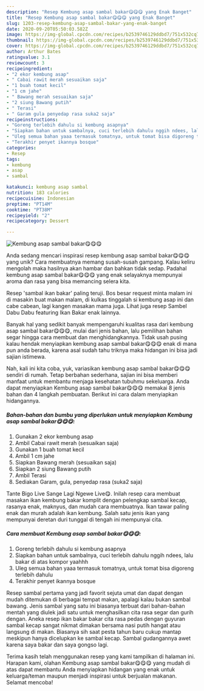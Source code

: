 ```yaml
---
description: "Resep Kembung asap sambal bakar😋😋😋 yang Enak Banget"
title: "Resep Kembung asap sambal bakar😋😋😋 yang Enak Banget"
slug: 1203-resep-kembung-asap-sambal-bakar-yang-enak-banget
date: 2020-09-20T05:50:03.582Z
image: https://img-global.cpcdn.com/recipes/b2539746129ddbd7/751x532cq70/kembung-asap-sambal-bakar😋😋😋-foto-resep-utama.jpg
thumbnail: https://img-global.cpcdn.com/recipes/b2539746129ddbd7/751x532cq70/kembung-asap-sambal-bakar😋😋😋-foto-resep-utama.jpg
cover: https://img-global.cpcdn.com/recipes/b2539746129ddbd7/751x532cq70/kembung-asap-sambal-bakar😋😋😋-foto-resep-utama.jpg
author: Arthur Bates
ratingvalue: 3.1
reviewcount: 3
recipeingredient:
- "2 ekor kembung asap"
- " Cabai rawit merah sesuaikan saja"
- "1 buah tomat kecil"
- "1 cm jahe"
- " Bawang merah sesuaikan saja"
- "2 siung Bawang putih"
- " Terasi"
- " Garam gula penyedap rasa suka2 saja"
recipeinstructions:
- "Goreng terlebih dahulu si kembung asapnya"
- "Siapkan bahan untuk sambalnya, cuci terlebih dahulu nggih ndees, lalu bakar di atas kompor yaahhh"
- "Uleg semua bahan yaaa termasuk tomatnya, untuk tomat bisa digoreng terlebih dahulu"
- "Terakhir penyet ikannya bosque"
categories:
- Resep
tags:
- kembung
- asap
- sambal

katakunci: kembung asap sambal 
nutrition: 183 calories
recipecuisine: Indonesian
preptime: "PT14M"
cooktime: "PT38M"
recipeyield: "2"
recipecategory: Dessert

---
```



![Kembung asap sambal bakar😋😋😋](https://img-global.cpcdn.com/recipes/b2539746129ddbd7/751x532cq70/kembung-asap-sambal-bakar😋😋😋-foto-resep-utama.jpg)

Anda sedang mencari inspirasi resep kembung asap sambal bakar😋😋😋 yang unik? Cara membuatnya memang susah-susah gampang. Kalau keliru mengolah maka hasilnya akan hambar dan bahkan tidak sedap. Padahal kembung asap sambal bakar😋😋😋 yang enak selayaknya mempunyai aroma dan rasa yang bisa memancing selera kita.

Resep &#39;sambal ikan bakar&#39; paling teruji. Bos besar request minta malam ini di masakin buat makan malam, di kulkas tinggalah si kembung asap ini dan cabe cabean, lagi kangen masakan mama juga. Lihat juga resep Sambel Dabu Dabu featuring Ikan Bakar enak lainnya.

Banyak hal yang sedikit banyak mempengaruhi kualitas rasa dari kembung asap sambal bakar😋😋😋, mulai dari jenis bahan, lalu pemilihan bahan segar hingga cara membuat dan menghidangkannya. Tidak usah pusing kalau hendak menyiapkan kembung asap sambal bakar😋😋😋 enak di mana pun anda berada, karena asal sudah tahu triknya maka hidangan ini bisa jadi sajian istimewa.


Nah, kali ini kita coba, yuk, variasikan kembung asap sambal bakar😋😋😋 sendiri di rumah. Tetap berbahan sederhana, sajian ini bisa memberi manfaat untuk membantu menjaga kesehatan tubuhmu sekeluarga. Anda dapat menyiapkan Kembung asap sambal bakar😋😋😋 memakai 8 jenis bahan dan 4 langkah pembuatan. Berikut ini cara dalam menyiapkan hidangannya.

<!--inarticleads1-->

##### Bahan-bahan dan bumbu yang diperlukan untuk menyiapkan Kembung asap sambal bakar😋😋😋:

1. Gunakan 2 ekor kembung asap
1. Ambil  Cabai rawit merah (sesuaikan saja)
1. Gunakan 1 buah tomat kecil
1. Ambil 1 cm jahe
1. Siapkan  Bawang merah (sesuaikan saja)
1. Siapkan 2 siung Bawang putih
1. Ambil  Terasi
1. Sediakan  Garam, gula, penyedap rasa (suka2 saja)


Tante Bigo Live Sange Lagi Ngewe Live😋. Inilah resep cara membuat masakan ikan kembung bakar komplit dengan pelengkap sambal kecap, rasanya enak, maknyus, dan mudah cara membuatnya. Ikan tawar paling enak dan murah adalah ikan kembung. Salah satu jenis ikan yang mempunyai deretan duri tunggal di tengah ini mempunyai cita. 

<!--inarticleads2-->

##### Cara membuat Kembung asap sambal bakar😋😋😋:

1. Goreng terlebih dahulu si kembung asapnya
1. Siapkan bahan untuk sambalnya, cuci terlebih dahulu nggih ndees, lalu bakar di atas kompor yaahhh
1. Uleg semua bahan yaaa termasuk tomatnya, untuk tomat bisa digoreng terlebih dahulu
1. Terakhir penyet ikannya bosque


Resep sambal pertama yang jadi favorit sejuta umat dan dapat dengan mudah ditemukan di berbagai tempat makan, apalagi kalau bukan sambal bawang. Jenis sambal yang satu ini biasanya terbuat dari bahan-bahan mentah yang diulek jadi satu untuk menghasilkan cita rasa segar dan gurih dengan. Aneka resep ikan bakar bakar cita rasa pedas dengan guyuran sambal kecap sangat nikmat dimakan bersama nasi putih hangat atau langsung di makan. Biasanya sih saat pesta tahun baru cukup mantap meskipun hanya dicelupkan ke sambal kecap. Sambal gudangannya awet karena saya bakar dan saya gongso lagi. 

Terima kasih telah menggunakan resep yang kami tampilkan di halaman ini. Harapan kami, olahan Kembung asap sambal bakar😋😋😋 yang mudah di atas dapat membantu Anda menyiapkan hidangan yang enak untuk keluarga/teman maupun menjadi inspirasi untuk berjualan makanan. Selamat mencoba!
